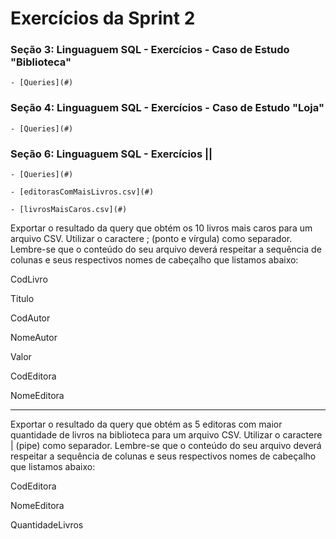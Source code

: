 #
# Exercícios da Sprint 2

### Seção 3: Linguaguem SQL - Exercícios - Caso de Estudo "Biblioteca"

    - [Queries](#) 

### Seção 4: Linguaguem SQL - Exercícios - Caso de Estudo "Loja"

    - [Queries](#) 

### Seção 6: Linguaguem SQL - Exercícios ||

    - [Queries](#) 

    - [editorasComMaisLivros.csv](#)

    - [livrosMaisCaros.csv](#)



























Exportar o resultado da query que obtém os 10 livros mais caros para um arquivo CSV. Utilizar o caractere ; (ponto e vírgula) como separador. Lembre-se que o conteúdo do seu arquivo deverá respeitar a sequência de colunas e seus respectivos nomes de cabeçalho que listamos abaixo:



CodLivro

Titulo

CodAutor

NomeAutor

Valor

CodEditora

NomeEditora

-------------------------------------------

Exportar o resultado da query que obtém as 5 editoras com maior quantidade de livros na biblioteca para um arquivo CSV. Utilizar o caractere | (pipe) como separador. Lembre-se que o conteúdo do seu arquivo deverá respeitar a sequência de colunas e seus respectivos nomes de cabeçalho que listamos abaixo:



CodEditora

NomeEditora

QuantidadeLivros

